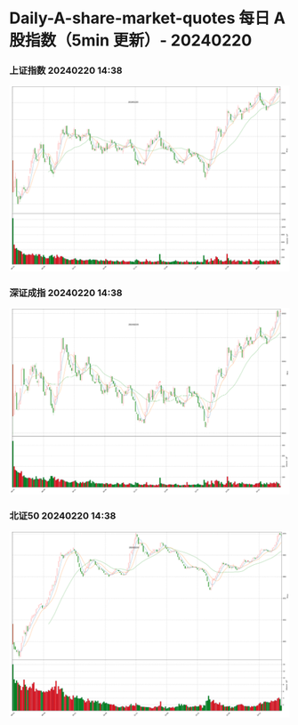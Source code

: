 
# Daily-A-share-market-quotes 每日 A 股指数（5min 更新）- 20240220

### 上证指数 20240220 14:38
![](./fig/2024/2/20240220-sh000001.png)

### 深证成指 20240220 14:38
![](./fig/2024/2/20240220-sz399001.png)

### 北证50 20240220 14:38
![](./fig/2024/2/20240220-bj899050.png)
